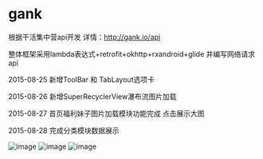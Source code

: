 # gank
根据干活集中营api开发 详情：http://gank.io/api

整体框架采用lambda表达式+retrofit+okhttp+rxandroid+glide 并编写网络请求api

2015-08-25 新增ToolBar 和 TabLayout选项卡

2015-08-26 新增SuperRecyclerView瀑布流图片加载

2015-08-27  首页福利妹子图片加载模块功能完成  点击展示大图

2015-08-28 完成分类模块数据展示

![image](https://github.com/jtsky/gank/blob/master/imgs/girl.png)
![image](https://github.com/jtsky/gank/blob/master/imgs/category.png)
![image](https://github.com/jtsky/gank/blob/master/imgs/big.png)

